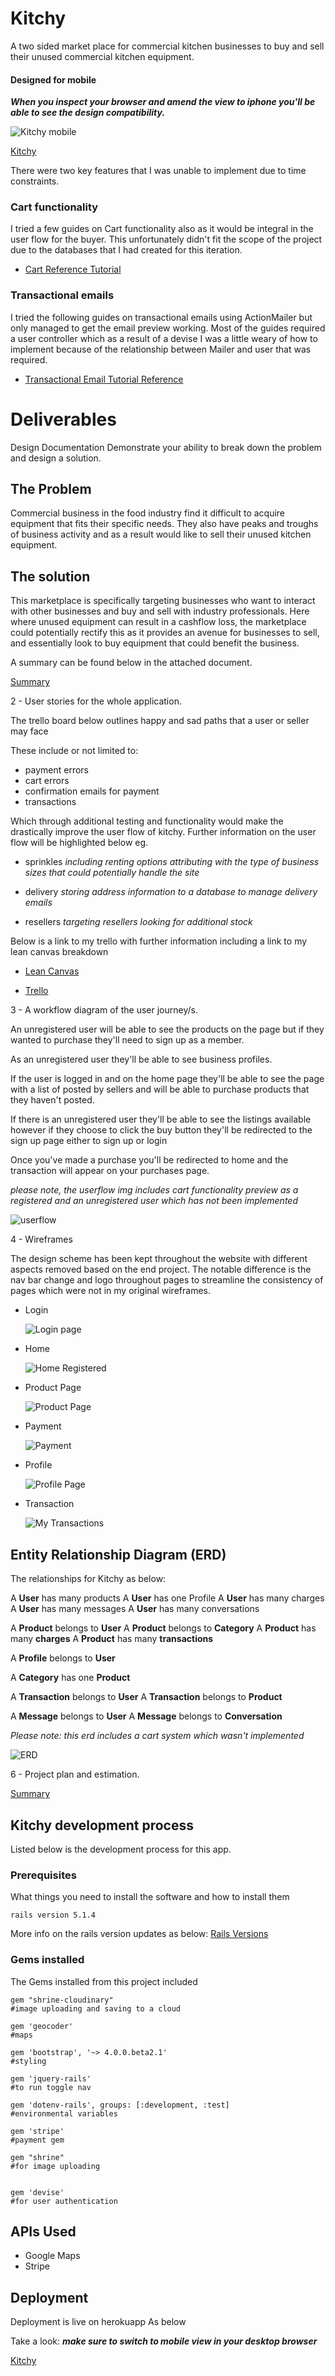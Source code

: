 # Kitchy
A two sided market place for commercial kitchen businesses to buy and sell their unused commercial kitchen equipment.

#### Designed for mobile

***When you inspect your browser and amend the view to iphone you'll be able to see the design compatibility.***

![Kitchy mobile](https://github.com/sophiechhoeu/kitchy/blob/master/app/readme_images/kitchy.png)

[Kitchy](https://kitchy.herokuapp.com/)


There were two key features that I was unable to implement due to time constraints.


### Cart functionality
I tried a few guides on Cart functionality also as it would be integral in the user flow for the buyer. This unfortunately didn't fit the scope of the project due to the databases that I had created for this iteration.

* [Cart Reference Tutorial](https://richonrails.com/articles/building-a-shopping-cart-in-ruby-on-rails)



### Transactional emails
I tried the following guides on transactional emails using ActionMailer but only managed to get the email preview working. Most of the guides required a user controller which as a result of a devise I was a little weary of how to implement because of the relationship between Mailer and user that was required.

* [Transactional Email Tutorial Reference](https://launchschool.com/blog/handling-emails-in-rails)




# Deliverables
Design Documentation
Demonstrate your ability to break down the problem and design a solution.

## The Problem

Commercial business in the food industry find it difficult to acquire equipment that fits their specific needs. They
also have peaks and troughs of business activity and as a result would like to sell their unused kitchen equipment.

## The solution
 This marketplace is specifically targeting businesses who want to interact with other businesses and buy and sell with industry professionals. Here where unused equipment can result in a cashflow loss, the marketplace could potentially rectify this as it provides an avenue for businesses to sell, and essentially look to buy equipment that could benefit the business.

A summary can be found below in the attached document.

  [Summary](https://docs.google.com/document/d/1gx8D7Efz7i3n-roOdB3sjIzUKn0XfqJ8YgAwzn9zhFM/edit?usp=sharing)


2 - User stories for the whole application.

The trello board below outlines happy and sad paths that a user or seller may face

These include or not limited to:

* payment errors
* cart errors
* confirmation emails for payment
* transactions

Which through additional testing and functionality would make the drastically improve the user flow of kitchy. Further information on the user flow will be highlighted below eg.

 * sprinkles *including renting options attributing with the type of business sizes that could potentially handle the site*

 * delivery *storing address information to a database to manage delivery emails*  

 * resellers *targeting resellers looking for additional stock*

Below is a link to my trello with further information including a link to my lean canvas breakdown

* [Lean Canvas](https://canvanizer.com/canvas/wOtdTq4dV0qfq)

* [Trello](https://trello.com/b/WDiA8jLb/two-sided-market-place-kitchy)

3 - A workflow diagram of the user journey/s.

An unregistered user will be able to see the products on the page but if they wanted to purchase they'll need to sign up as a member.

As an unregistered user they'll be able to see business profiles.

If the user is logged in and on the home page they'll be able to see the page with a list of posted by sellers and will be able to purchase products that they haven't posted.

If there is an unregistered user they'll be able to see the listings available however if they choose to click the buy button they'll be redirected to the sign up page either to sign up or login

Once you've made a purchase you'll be redirected to home and the transaction will appear on your purchases page.

*please note, the userflow img includes cart functionality preview as a registered and an unregistered user which has not been implemented*

![userflow](https://github.com/sophiechhoeu/kitchy/blob/master/app/readme_images/kitchy_userflow.png)


4 - Wireframes

The design scheme has been kept throughout the website with different aspects removed based on the end project. The notable difference is the nav bar change and logo throughout pages to streamline the consistency of pages which were not in my original wireframes.

* Login

  ![Login page](https://github.com/sophiechhoeu/kitchy/blob/master/app/readme_images/Login_page.png)

* Home

  ![Home Registered](https://github.com/sophiechhoeu/kitchy/blob/master/app/readme_images/Home_Registered.png)

* Product Page

  ![Product Page](https://github.com/sophiechhoeu/kitchy/blob/master/app/readme_images/Product_page.png)

* Payment

  ![Payment](https://github.com/sophiechhoeu/kitchy/blob/master/app/readme_images/Payment.png)

* Profile

  ![Profile Page](https://github.com/sophiechhoeu/kitchy/blob/master/app/readme_images/Profile_page.png)

* Transaction

  ![My Transactions](https://github.com/sophiechhoeu/kitchy/blob/master/app/readme_images/My_transactions.png)


## Entity Relationship Diagram (ERD)

The relationships for Kitchy as below:

A **User** has many products
A **User** has one Profile
A **User** has many charges
A **User** has many messages
A **User** has many conversations

A **Product** belongs to **User**
A **Product** belongs to **Category**
A **Product** has many **charges**
A **Product** has many **transactions**

A **Profile** belongs to **User**

A **Category** has one **Product**

A **Transaction** belongs to **User**
A **Transaction** belongs to **Product**

A **Message** belongs to **User**
A **Message** belongs to **Conversation**

*Please note: this erd includes a cart system which wasn't implemented*

  ![ERD](https://github.com/sophiechhoeu/kitchy/blob/master/app/readme_images/kitchy_erd.png)

6 - Project plan and estimation.

 [Summary](https://docs.google.com/document/d/1alcXzMWrt_aFf0b4q277ee0PeT3Ajk47e5jw1mfW8xo/edit?usp=sharing)


## Kitchy development process

Listed below is the development process for this app.

### Prerequisites

What things you need to install the software and how to install them

```
rails version 5.1.4
```

More info on the rails version updates as below:
[Rails Versions](https://rubygems.org/gems/rails/versions)

### Gems installed

The Gems installed from this project included

```
gem "shrine-cloudinary"
#image uploading and saving to a cloud

gem 'geocoder'
#maps

gem 'bootstrap', '~> 4.0.0.beta2.1'
#styling

gem 'jquery-rails'
#to run toggle nav

gem 'dotenv-rails', groups: [:development, :test]
#environmental variables

gem 'stripe'
#payment gem

gem "shrine"
#for image uploading


gem 'devise'
#for user authentication
```
## APIs Used
* Google Maps
* Stripe

## Deployment

Deployment is live on herokuapp
As below

Take a look: ***make sure to switch to mobile view in your desktop browser***

[Kitchy](https://kitchy.herokuapp.com/)
